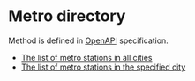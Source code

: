 Metro directory
=================

Method is defined in [OpenAPI](https://api.hh.ru/openapi/en/redoc) specification.

* [The list of metro stations in all cities](https://api.hh.ru/openapi/en/redoc#tag/Directories/paths/~1metro/get)
* [The list of metro stations in the specified city](https://api.hh.ru/openapi/en/redoc#tag/Directories/paths/~1metro~1{city_id}/get)
